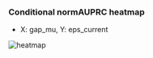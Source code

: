 ### Conditional normAUPRC heatmap

- X: gap_mu, Y: eps_current

![heatmap](/home/elicer/project_0814_2/results/20250818-135906/holdout/conditional_heatmap_gap_mu_vs_eps_current.png)

